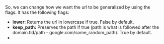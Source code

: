 So, we can change how we want the url to be generalized by using the flags.
It has the following flags:
- **lower:** Returns the url in lowercase if true. False by default.
- **keep_path:** Preserves the path if true (path is what is followed after the domain.tld/path - google.com/some_random_path). True by default.
- 